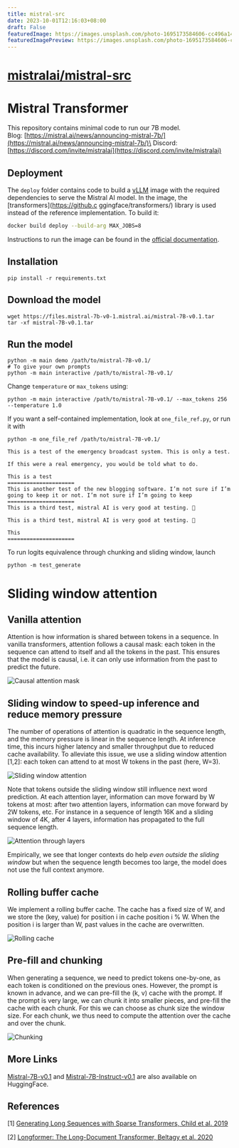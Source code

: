 ```yaml
---
title: mistral-src
date: 2023-10-01T12:16:03+08:00
draft: False
featuredImage: https://images.unsplash.com/photo-1695173584606-cc496a147fc0?ixid=M3w0NjAwMjJ8MHwxfHJhbmRvbXx8fHx8fHx8fDE2OTYxMzM2Nzh8&ixlib=rb-4.0.3
featuredImagePreview: https://images.unsplash.com/photo-1695173584606-cc496a147fc0?ixid=M3w0NjAwMjJ8MHwxfHJhbmRvbXx8fHx8fHx8fDE2OTYxMzM2Nzh8&ixlib=rb-4.0.3
---
```


# [mistralai/mistral-src](https://github.com/mistralai/mistral-src)

# Mistral Transformer

This repository contains minimal code to run our 7B model.\
Blog: [https://mistral.ai/news/announcing-mistral-7b/](https://mistral.ai/news/announcing-mistral-7b/)\
Discord: [https://discord.com/invite/mistralai](https://discord.com/invite/mistralai)

## Deployment

The `deploy` folder contains code to build a [vLLM](https://github.com/vllm-project/vllm) image with the required dependencies to serve the Mistral AI model. In the image, the [transformers](https://github.c
ggingface/transformers/) library is used instead of the reference implementation. To build it:

```bash
docker build deploy --build-arg MAX_JOBS=8
```

Instructions to run the image can be found in the [official documentation](https://docs.mistral.ai/quickstart).

## Installation

```
pip install -r requirements.txt
```

## Download the model
```
wget https://files.mistral-7b-v0-1.mistral.ai/mistral-7B-v0.1.tar
tar -xf mistral-7B-v0.1.tar
```

## Run the model

```
python -m main demo /path/to/mistral-7B-v0.1/
# To give your own prompts
python -m main interactive /path/to/mistral-7B-v0.1/
```
Change `temperature` or `max_tokens` using:
```
python -m main interactive /path/to/mistral-7B-v0.1/ --max_tokens 256 --temperature 1.0
```

If you want a self-contained implementation, look at `one_file_ref.py`, or run it with 
```
python -m one_file_ref /path/to/mistral-7B-v0.1/

This is a test of the emergency broadcast system. This is only a test.

If this were a real emergency, you would be told what to do.

This is a test
=====================
This is another test of the new blogging software. I’m not sure if I’m going to keep it or not. I’m not sure if I’m going to keep
=====================
This is a third test, mistral AI is very good at testing. 🙂

This is a third test, mistral AI is very good at testing. 🙂

This
=====================
```

To run logits equivalence through chunking and sliding window, launch
```
python -m test_generate
```


# Sliding window attention

## Vanilla attention

Attention is how information is shared between tokens in a sequence.
In vanilla transformers, attention follows a causal mask: each token in the sequence can attend to itself and all the tokens in the past.
This ensures that the model is causal, i.e. it can only use information from the past to predict the future.


![Causal attention mask](assets/full_attention.png)

## Sliding window to speed-up inference and reduce memory pressure

The number of operations of attention is quadratic in the sequence length, and the memory pressure is linear in the sequence length.
At inference time, this incurs higher latency and smaller throughput due to reduced cache availability.
To alleviate this issue, we use a sliding window attention [1,2]: each token can attend to at most W tokens in the past (here, W=3).

![Sliding window attention](assets/sliding_attention.png)

Note that tokens outside the sliding window still influence next word prediction. 
At each attention layer, information can move forward by W tokens at most: after two attention layers, information can move forward by 2W tokens, etc.
For instance in a sequence of length 16K and a sliding window of 4K, after 4 layers, information has propagated to the full sequence length.

![Attention through layers](assets/attention_through_layers.png)

Empirically, we see that longer contexts do help *even outside the sliding window* but when the sequence length becomes too large, the model does not use the full context anymore.

## Rolling buffer cache

We implement a rolling buffer cache.
The cache has a fixed size of W, and we store the (key, value) for position i in cache position i % W.
When the position i is larger than W, past values in the cache are overwritten.

![Rolling cache](assets/rolling_cache.png)

## Pre-fill and chunking

When generating a sequence, we need to predict tokens one-by-one, as each token is conditioned on the previous ones.
However, the prompt is known in advance, and we can pre-fill the (k, v) cache with the prompt.
If the prompt is very large, we can chunk it into smaller pieces, and pre-fill the cache with each chunk.
For this we can choose as chunk size the window size. For each chunk, we thus need to compute the attention over the cache and over the chunk.

![Chunking](assets/chunking.png)


## More Links

[Mistral-7B-v0.1](https://huggingface.co/mistralai/Mistral-7B-v0.1) and [Mistral-7B-Instruct-v0.1](https://huggingface.co/mistralai/Mistral-7B-Instruct-v0.1) are also available on HuggingFace.

## References

[1] [Generating Long Sequences with Sparse Transformers, Child et al. 2019](https://arxiv.org/pdf/1904.10509.pdf)

[2] [Longformer: The Long-Document Transformer, Beltagy et al. 2020](https://arxiv.org/pdf/2004.05150v2.pdf)
